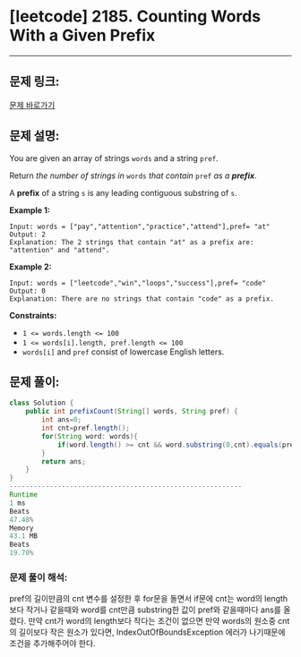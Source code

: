 # [leetcode] 2185. Counting Words With a Given Prefix

---

## 문제 링크:

[문제 바로가기](https://leetcode.com/problems/counting-words-with-a-given-prefix/)

## 문제 설명:

You are given an array of strings `words` and a string `pref`.

Return *the number of strings in* `words` *that contain* `pref` *as a **prefix***.

A **prefix** of a string `s` is any leading contiguous substring of `s`.

**Example 1:**

```
Input: words = ["pay","attention","practice","attend"],pref= "at"
Output: 2
Explanation: The 2 strings that contain "at" as a prefix are: "attention" and "attend".

```

**Example 2:**

```
Input: words = ["leetcode","win","loops","success"],pref= "code"
Output: 0
Explanation: There are no strings that contain "code" as a prefix.

```

**Constraints:**

- `1 <= words.length <= 100`
- `1 <= words[i].length, pref.length <= 100`
- `words[i]` and `pref` consist of lowercase English letters.

## 문제 풀이:

```java
class Solution {
    public int prefixCount(String[] words, String pref) {
        int ans=0;
        int cnt=pref.length();
        for(String word: words){
            if(word.length() >= cnt && word.substring(0,cnt).equals(pref)) ans++;
        }
        return ans;
    }
}
----------------------------------------------------------
Runtime
1 ms
Beats
47.48%
Memory
43.1 MB
Beats
19.70%
```

### **문제 풀이 해석:**

pref의 길이만큼의 cnt 변수를 설정한 후 for문을 돌면서 if문에 cnt는 word의 length 보다 작거나 같을때와 word를 cnt만큼 substring한 값이 pref와 같을때마다 ans를 올렸다. 만약 cnt가 word의 length보다 작다는 조건이 없으면 만약 words의 원소중 cnt의 길이보다 작은 원소가 있다면, IndexOutOfBoundsException 에러가 나기때문에 조건을 추가해주어야 한다.